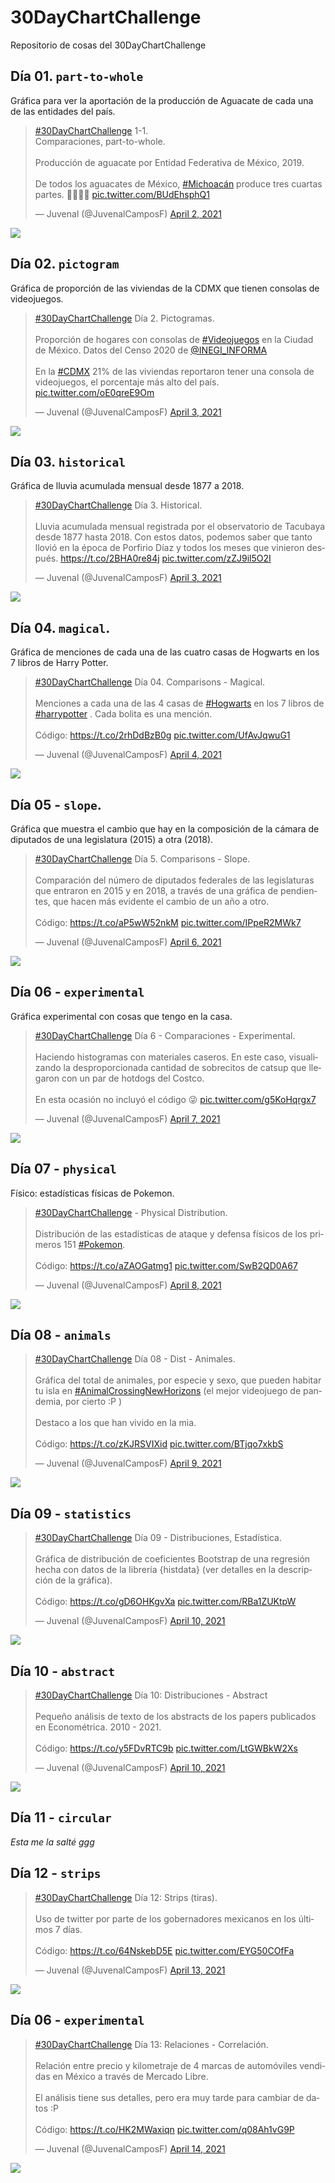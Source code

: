 # 30DayChartChallenge

Repositorio de cosas del 30DayChartChallenge

## Día 01. `part-to-whole`

Gráfica para ver la aportación de la producción de Aguacate de cada una de las entidades del país. 

<blockquote class="twitter-tweet"><p lang="es" dir="ltr"><a href="https://twitter.com/hashtag/30DayChartChallenge?src=hash&amp;ref_src=twsrc%5Etfw">#30DayChartChallenge</a> 1-1.<br>Comparaciones, part-to-whole. <br><br>Producción de aguacate por Entidad Federativa de México, 2019. <br><br>De todos los aguacates de México, <a href="https://twitter.com/hashtag/Michoac%C3%A1n?src=hash&amp;ref_src=twsrc%5Etfw">#Michoacán</a> produce tres cuartas partes. 🥑🥑🥑👀 <a href="https://t.co/BUdEhsphQ1">pic.twitter.com/BUdEhsphQ1</a></p>&mdash; Juvenal (@JuvenalCamposF) <a href="https://twitter.com/JuvenalCamposF/status/1377820093359394820?ref_src=twsrc%5Etfw">April 2, 2021</a></blockquote> 

![](https://github.com/JuveCampos/30DayChartChallenge2021/raw/main/Day%2001.%20Part%20to%20whole/Gráfica%20Final.png)

## Día 02. `pictogram`

Gráfica de proporción de las viviendas de la CDMX que tienen consolas de videojuegos. 

<blockquote class="twitter-tweet"><p lang="es" dir="ltr"><a href="https://twitter.com/hashtag/30DayChartChallenge?src=hash&amp;ref_src=twsrc%5Etfw">#30DayChartChallenge</a> Día 2. Pictogramas.<br><br>Proporción de hogares con consolas de <a href="https://twitter.com/hashtag/Videojuegos?src=hash&amp;ref_src=twsrc%5Etfw">#Videojuegos</a> en la Ciudad de México. Datos del Censo 2020 de <a href="https://twitter.com/INEGI_INFORMA?ref_src=twsrc%5Etfw">@INEGI_INFORMA</a><br><br>En la <a href="https://twitter.com/hashtag/CDMX?src=hash&amp;ref_src=twsrc%5Etfw">#CDMX</a> 21% de las viviendas reportaron tener una consola de videojuegos, el porcentaje más alto del país. <a href="https://t.co/oE0qreE9Om">pic.twitter.com/oE0qreE9Om</a></p>&mdash; Juvenal (@JuvenalCamposF) <a href="https://twitter.com/JuvenalCamposF/status/1378164989014405122?ref_src=twsrc%5Etfw">April 3, 2021</a></blockquote>

![](https://github.com/JuveCampos/30DayChartChallenge2021/raw/main/Day%2002.%20Pictogram/grafica_2_transparente.png)


## Día 03. `historical`

Gráfica de lluvia acumulada mensual desde 1877 a 2018.

<blockquote class="twitter-tweet"><p lang="es" dir="ltr"><a href="https://twitter.com/hashtag/30DayChartChallenge?src=hash&amp;ref_src=twsrc%5Etfw">#30DayChartChallenge</a> Día 3. Historical. <br><br>Lluvia acumulada mensual registrada por el observatorio de Tacubaya desde 1877 hasta 2018. Con estos datos, podemos saber que tanto llovió en la época de Porfirio Díaz y todos los meses que vinieron después. <a href="https://t.co/2BHA0re84j">https://t.co/2BHA0re84j</a> <a href="https://t.co/zZJ9il5O2I">pic.twitter.com/zZJ9il5O2I</a></p>&mdash; Juvenal (@JuvenalCamposF) <a href="https://twitter.com/JuvenalCamposF/status/1378378349488168961?ref_src=twsrc%5Etfw">April 3, 2021</a></blockquote> 


![](https://raw.githubusercontent.com/JuveCampos/30DayChartChallenge2021/main/Day%2003.%20Historical/lluvia_tacubaya.png)

## Día 04. `magical`. 

Gráfica de menciones de cada una de las cuatro casas de Hogwarts en los 7 libros de Harry Potter. 

<blockquote class="twitter-tweet"><p lang="es" dir="ltr"><a href="https://twitter.com/hashtag/30DayChartChallenge?src=hash&amp;ref_src=twsrc%5Etfw">#30DayChartChallenge</a> Día 04. Comparisons - Magical. <br><br>Menciones a cada una de las 4 casas de <a href="https://twitter.com/hashtag/Hogwarts?src=hash&amp;ref_src=twsrc%5Etfw">#Hogwarts</a> en los 7 libros de <a href="https://twitter.com/hashtag/harrypotter?src=hash&amp;ref_src=twsrc%5Etfw">#harrypotter</a> . Cada bolita es una mención. <br><br>Código: <a href="https://t.co/2rhDdBzB0g">https://t.co/2rhDdBzB0g</a> <a href="https://t.co/UfAvJqwuG1">pic.twitter.com/UfAvJqwuG1</a></p>&mdash; Juvenal (@JuvenalCamposF) <a href="https://twitter.com/JuvenalCamposF/status/1378772757198987265?ref_src=twsrc%5Etfw">April 4, 2021</a></blockquote> 


![](https://raw.githubusercontent.com/JuveCampos/30DayChartChallenge2021/main/Day%2004.%20Magical/Captura%20de%20Pantalla%202021-04-04%20a%20la(s)%2013.06.28.png)

## Día 05 - `slope`. 

Gráfica que muestra el cambio que hay en la composición de la cámara de diputados de una legislatura (2015) a otra (2018).

<blockquote class="twitter-tweet"><p lang="es" dir="ltr"><a href="https://twitter.com/hashtag/30DayChartChallenge?src=hash&amp;ref_src=twsrc%5Etfw">#30DayChartChallenge</a> Día 5. Comparisons - Slope. <br><br>Comparación del número de diputados federales de las legislaturas que entraron en 2015 y en 2018, a través de una gráfica de pendientes, que hacen más evidente el cambio de un año a otro. <br><br>Código: <a href="https://t.co/aP5wW52nkM">https://t.co/aP5wW52nkM</a> <a href="https://t.co/IPpeR2MWk7">pic.twitter.com/IPpeR2MWk7</a></p>&mdash; Juvenal (@JuvenalCamposF) <a href="https://twitter.com/JuvenalCamposF/status/1379297489677787136?ref_src=twsrc%5Etfw">April 6, 2021</a></blockquote>

![](https://raw.githubusercontent.com/JuveCampos/30DayChartChallenge2021/main/Day%2005.%20Slope/grafica_05.png)

## Día 06 - `experimental`

Gráfica experimental con cosas que tengo en la casa. 

<blockquote class="twitter-tweet"><p lang="es" dir="ltr"><a href="https://twitter.com/hashtag/30DayChartChallenge?src=hash&amp;ref_src=twsrc%5Etfw">#30DayChartChallenge</a> Día 6 - Comparaciones - Experimental. <br><br>Haciendo histogramas con materiales caseros. En este caso, visualizando la desproporcionada cantidad de sobrecitos de catsup que llegaron con un par de hotdogs del Costco. <br><br>En esta ocasión no incluyó el código 😜 <a href="https://t.co/g5KoHqrgx7">pic.twitter.com/g5KoHqrgx7</a></p>&mdash; Juvenal (@JuvenalCamposF) <a href="https://twitter.com/JuvenalCamposF/status/1379604236292481033?ref_src=twsrc%5Etfw">April 7, 2021</a></blockquote> 

![](https://raw.githubusercontent.com/JuveCampos/30DayChartChallenge2021/main/Day%2006.%20Experimental/EyVWrHUVIAACQ0L.jpeg)


## Día 07 - `physical`

Físico: estadísticas físicas de Pokemon. 

<blockquote class="twitter-tweet"><p lang="es" dir="ltr"><a href="https://twitter.com/hashtag/30DayChartChallenge?src=hash&amp;ref_src=twsrc%5Etfw">#30DayChartChallenge</a> - Physical Distribution. <br><br>Distribución de las estadísticas de ataque y defensa físicos de los primeros 151 <a href="https://twitter.com/hashtag/Pokemon?src=hash&amp;ref_src=twsrc%5Etfw">#Pokemon</a>. <br><br>Código: <a href="https://t.co/aZAOGatmg1">https://t.co/aZAOGatmg1</a> <a href="https://t.co/SwB2QD0A67">pic.twitter.com/SwB2QD0A67</a></p>&mdash; Juvenal (@JuvenalCamposF) <a href="https://twitter.com/JuvenalCamposF/status/1379986659547082754?ref_src=twsrc%5Etfw">April 8, 2021</a></blockquote>

![](https://raw.githubusercontent.com/JuveCampos/30DayChartChallenge2021/main/Day%2007.%20Physical/imagen_final.png)


## Día 08 - `animals`

<blockquote class="twitter-tweet"><p lang="es" dir="ltr"><a href="https://twitter.com/hashtag/30DayChartChallenge?src=hash&amp;ref_src=twsrc%5Etfw">#30DayChartChallenge</a> Día 08 - Dist - Animales.<br><br>Gráfica del total de animales, por especie y sexo, que pueden habitar tu isla en <a href="https://twitter.com/hashtag/AnimalCrossingNewHorizons?src=hash&amp;ref_src=twsrc%5Etfw">#AnimalCrossingNewHorizons</a> (el mejor videojuego de pandemia, por cierto :P )<br><br>Destaco a los que han vivido en la mia. <br><br>Código: <a href="https://t.co/zKJRSVIXid">https://t.co/zKJRSVIXid</a> <a href="https://t.co/BTjqo7xkbS">pic.twitter.com/BTjqo7xkbS</a></p>&mdash; Juvenal (@JuvenalCamposF) <a href="https://twitter.com/JuvenalCamposF/status/1380348841182957573?ref_src=twsrc%5Etfw">April 9, 2021</a></blockquote> 

![](https://raw.githubusercontent.com/JuveCampos/30DayChartChallenge2021/main/Day%2008.%20Animals/foto_final.png)

## Día 09 - `statistics`

<blockquote class="twitter-tweet"><p lang="es" dir="ltr"><a href="https://twitter.com/hashtag/30DayChartChallenge?src=hash&amp;ref_src=twsrc%5Etfw">#30DayChartChallenge</a> Día 09 - Distribuciones, Estadística. <br><br>Gráfica de distribución de coeficientes Bootstrap de una regresión hecha con datos de la librería {histdata} (ver detalles en la descripción de la gráfica).<br><br>Código: <a href="https://t.co/gD6OHKgvXa">https://t.co/gD6OHKgvXa</a> <a href="https://t.co/RBa1ZUKtpW">pic.twitter.com/RBa1ZUKtpW</a></p>&mdash; Juvenal (@JuvenalCamposF) <a href="https://twitter.com/JuvenalCamposF/status/1380732187884937216?ref_src=twsrc%5Etfw">April 10, 2021</a></blockquote> 

![](https://raw.githubusercontent.com/JuveCampos/30DayChartChallenge2021/main/Day%2009.%20Statistics/img_3d.png)

## Día 10 - `abstract`

<blockquote class="twitter-tweet"><p lang="es" dir="ltr"><a href="https://twitter.com/hashtag/30DayChartChallenge?src=hash&amp;ref_src=twsrc%5Etfw">#30DayChartChallenge</a> Día 10: Distribuciones - Abstract<br><br>Pequeño análisis de texto de los abstracts de los papers publicados en Econométrica. 2010 - 2021. <br><br>Código: <a href="https://t.co/y5FDvRTC9b">https://t.co/y5FDvRTC9b</a> <a href="https://t.co/LtGWBkW2Xs">pic.twitter.com/LtGWBkW2Xs</a></p>&mdash; Juvenal (@JuvenalCamposF) <a href="https://twitter.com/JuvenalCamposF/status/1380995477265522690?ref_src=twsrc%5Etfw">April 10, 2021</a></blockquote>

![](https://raw.githubusercontent.com/JuveCampos/30DayChartChallenge2021/main/Day%2010.%20Abstract/imagen_final_final.png)

## Día 11 - `circular`

_Esta me la salté ggg_

## Día 12 - `strips`

<blockquote class="twitter-tweet"><p lang="es" dir="ltr"><a href="https://twitter.com/hashtag/30DayChartChallenge?src=hash&amp;ref_src=twsrc%5Etfw">#30DayChartChallenge</a> Día 12: Strips (tiras). <br><br>Uso de twitter por parte de los gobernadores mexicanos en los últimos 7 días. <br><br>Código: <a href="https://t.co/64NskebD5E">https://t.co/64NskebD5E</a> <a href="https://t.co/EYG50COfFa">pic.twitter.com/EYG50COfFa</a></p>&mdash; Juvenal (@JuvenalCamposF) <a href="https://twitter.com/JuvenalCamposF/status/1381851880473600010?ref_src=twsrc%5Etfw">April 13, 2021</a></blockquote> 

![](https://raw.githubusercontent.com/JuveCampos/30DayChartChallenge2021/main/Day%2012.%20Strips/grafica_tiras.png)

## Día 06 - `experimental`

<blockquote class="twitter-tweet"><p lang="es" dir="ltr"><a href="https://twitter.com/hashtag/30DayChartChallenge?src=hash&amp;ref_src=twsrc%5Etfw">#30DayChartChallenge</a> Día 13: Relaciones - Correlación.<br><br>Relación entre precio y kilometraje de 4 marcas de automóviles vendidas en México a través de Mercado Libre. <br><br>El análisis tiene sus detalles, pero era muy tarde para cambiar de datos :P <br><br>Código: <a href="https://t.co/HK2MWaxiqn">https://t.co/HK2MWaxiqn</a> <a href="https://t.co/q08Ah1vG9P">pic.twitter.com/q08Ah1vG9P</a></p>&mdash; Juvenal (@JuvenalCamposF) <a href="https://twitter.com/JuvenalCamposF/status/1382155261402501125?ref_src=twsrc%5Etfw">April 14, 2021</a></blockquote> 

![](https://raw.githubusercontent.com/JuveCampos/30DayChartChallenge2021/main/Day%2013.%20Correlation/coches.png)




